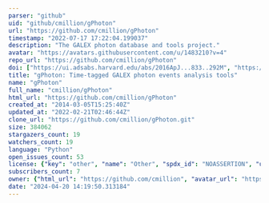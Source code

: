 ```yaml
---
parser: "github"
uid: "github/cmillion/gPhoton"
url: "https://github.com/cmillion/gPhoton"
timestamp: "2022-07-17 17:22:04.199037"
description: "The GALEX photon database and tools project."
avatar: "https://avatars.githubusercontent.com/u/1483210?v=4"
repo_url: "https://github.com/cmillion/gPhoton"
doi: ["https://ui.adsabs.harvard.edu/abs/2016ApJ...833..292M", "https://ui.adsabs.harvard.edu/abs/2016ascl.soft03004M/abstract"]
title: "gPhoton: Time-tagged GALEX photon events analysis tools"
name: "gPhoton"
full_name: "cmillion/gPhoton"
html_url: "https://github.com/cmillion/gPhoton"
created_at: "2014-03-05T15:25:40Z"
updated_at: "2022-02-21T02:46:44Z"
clone_url: "https://github.com/cmillion/gPhoton.git"
size: 384062
stargazers_count: 19
watchers_count: 19
language: "Python"
open_issues_count: 53
license: {"key": "other", "name": "Other", "spdx_id": "NOASSERTION", "url": null, "node_id": "MDc6TGljZW5zZTA="}
subscribers_count: 7
owner: {"html_url": "https://github.com/cmillion", "avatar_url": "https://avatars.githubusercontent.com/u/1483210?v=4", "login": "cmillion", "type": "User"}
date: "2024-04-20 14:19:50.313184"
---
```

